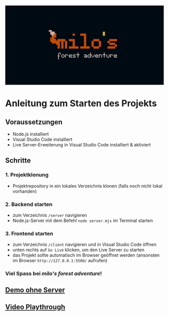 ![milo's forest adventure logo](/client/assets/logo_banner.png)

# Anleitung zum Starten des Projekts

## Voraussetzungen
- Node.js installiert
- Visual Studio Code installiert
- Live Server-Erweiterung in Visual Studio Code installiert & aktiviert

## Schritte

### 1. Projektklonung

- Projektrepository in ein lokales Verzeichnis klonen (falls noch nicht lokal vorhanden)

### 2. Backend starten

- zum Verzeichnis `/server` navigieren
- Node.js-Server mit dem Befehl `node server.mjs` im Terminal starten

### 3. Frontend starten

- zum Verzeichnis `/client` navigieren und in Visual Studio Code öffnen
- unten rechts auf `Go Live` klicken, um den Live Server zu starten
- das Projekt sollte automatisch im Browser geöffnet werden (ansonsten im Browser `http://127.0.0.1:5500/` aufrufen)

### Viel Spass bei *milo's forest adventure*!

## [Demo ohne Server](https://jfladas.github.io/milo/client/)

## [Video Playthrough](https://youtu.be/_kuLURwhBGY)
